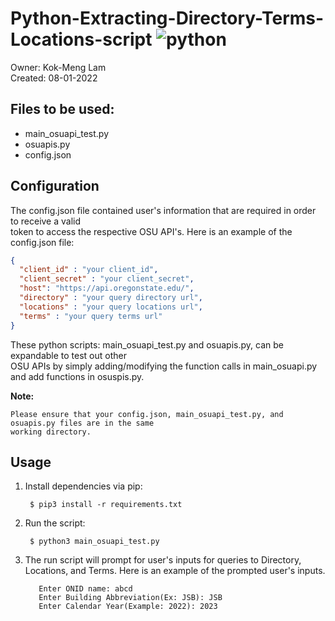 
# Python-Extracting-Directory-Terms-Locations-script ![python](https://img.shields.io/badge/python-3.9.13-blue.svg)

Owner: Kok-Meng Lam  
Created: 08-01-2022  

## Files to be used: 
  - main_osuapi_test.py
  - osuapis.py
  - config.json

## Configuration

The config.json file contained user's information that are required in order to receive a valid   
token to access the respective OSU API's. Here is an example of the config.json file:   

  ```json
  {
    "client_id" : "your client_id",
    "client_secret" : "your client_secret",
    "host": "https://api.oregonstate.edu/",
    "directory" : "your query directory url",
    "locations" : "your query locations url",
    "terms" : "your query terms url"
  }
  ```

  These python scripts: main_osuapi_test.py and osuapis.py, can be expandable to test out other   
  OSU APIs by simply adding/modifying the function calls in main_osuapi.py and add functions in 
  osuspis.py.

  **Note:**
    
    Please ensure that your config.json, main_osuapi_test.py, and osuapis.py files are in the same  
    working directory.  

## Usage

  1. Install dependencies via pip:

     ```shell
      $ pip3 install -r requirements.txt
     ```

  2. Run the script:

     ```shell
      $ python3 main_osuapi_test.py
     ```

  3. The run script will prompt for user's inputs for queries to Directory, 
     Locations, and Terms. Here is an example of the prompted user's inputs.

     ```shell
        Enter ONID name: abcd
        Enter Building Abbreviation(Ex: JSB): JSB
        Enter Calendar Year(Example: 2022): 2023
     ```

